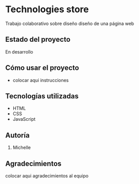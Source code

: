 <h1>Technologies store</h1>
<p>Trabajo colaborativo sobre diseño diseño de una página web</p>
    
<h2>Estado del proyecto</h2>
<p>En desarrollo</p>
    
<h2>Cómo usar el proyecto</h2>
    
<ul>
    <li>colocar aqui instrucciones</li>
</ul>
    
<h2>Tecnologías utilizadas</h2>
<ul>
    <li>HTML</li>
    <li>CSS</li>
    <li>JavaScript</li>
</ul>
<h2>Autoría</h2>
<ol>
    <li>Michelle</li>
</ol>
<h2>Agradecimientos</h2>
<p>colocar aqui agradecimientos al equipo</p>
